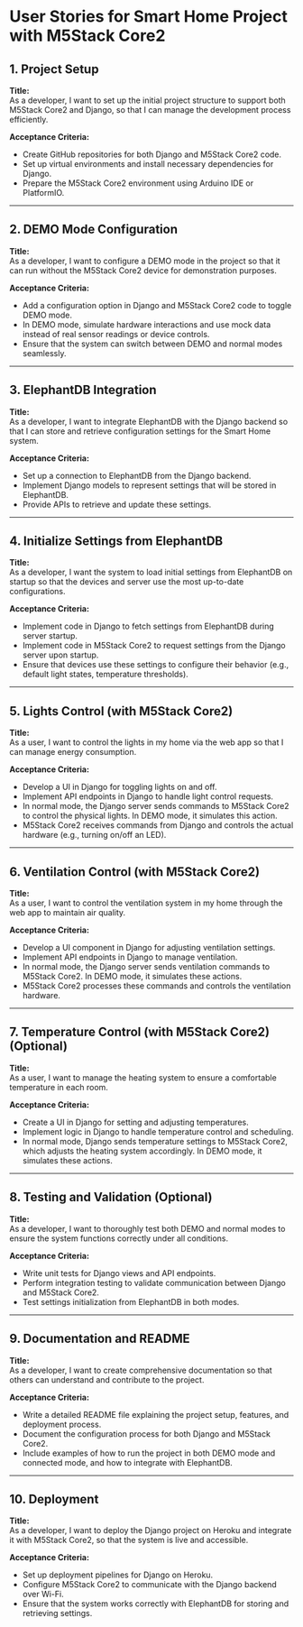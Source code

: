 # User Stories for Smart Home Project with M5Stack Core2

## 1. Project Setup
**Title:**  
As a developer, I want to set up the initial project structure to support both M5Stack Core2 and Django, so that I can manage the development process efficiently.

**Acceptance Criteria:**
- Create GitHub repositories for both Django and M5Stack Core2 code.
- Set up virtual environments and install necessary dependencies for Django.
- Prepare the M5Stack Core2 environment using Arduino IDE or PlatformIO.

---

## 2. DEMO Mode Configuration
**Title:**  
As a developer, I want to configure a DEMO mode in the project so that it can run without the M5Stack Core2 device for demonstration purposes.

**Acceptance Criteria:**
- Add a configuration option in Django and M5Stack Core2 code to toggle DEMO mode.
- In DEMO mode, simulate hardware interactions and use mock data instead of real sensor readings or device controls.
- Ensure that the system can switch between DEMO and normal modes seamlessly.

---

## 3. ElephantDB Integration
**Title:**  
As a developer, I want to integrate ElephantDB with the Django backend so that I can store and retrieve configuration settings for the Smart Home system.

**Acceptance Criteria:**
- Set up a connection to ElephantDB from the Django backend.
- Implement Django models to represent settings that will be stored in ElephantDB.
- Provide APIs to retrieve and update these settings.

---

## 4. Initialize Settings from ElephantDB
**Title:**  
As a developer, I want the system to load initial settings from ElephantDB on startup so that the devices and server use the most up-to-date configurations.

**Acceptance Criteria:**
- Implement code in Django to fetch settings from ElephantDB during server startup.
- Implement code in M5Stack Core2 to request settings from the Django server upon startup.
- Ensure that devices use these settings to configure their behavior (e.g., default light states, temperature thresholds).

---

## 5. Lights Control (with M5Stack Core2)
**Title:**  
As a user, I want to control the lights in my home via the web app so that I can manage energy consumption.

**Acceptance Criteria:**
- Develop a UI in Django for toggling lights on and off.
- Implement API endpoints in Django to handle light control requests.
- In normal mode, the Django server sends commands to M5Stack Core2 to control the physical lights. In DEMO mode, it simulates this action.
- M5Stack Core2 receives commands from Django and controls the actual hardware (e.g., turning on/off an LED).

---

## 6. Ventilation Control (with M5Stack Core2)
**Title:**  
As a user, I want to control the ventilation system in my home through the web app to maintain air quality.

**Acceptance Criteria:**
- Develop a UI component in Django for adjusting ventilation settings.
- Implement API endpoints in Django to manage ventilation.
- In normal mode, the Django server sends ventilation commands to M5Stack Core2. In DEMO mode, it simulates these actions.
- M5Stack Core2 processes these commands and controls the ventilation hardware.

---

## 7. Temperature Control (with M5Stack Core2) (Optional)
**Title:**  
As a user, I want to manage the heating system to ensure a comfortable temperature in each room.

**Acceptance Criteria:**
- Create a UI in Django for setting and adjusting temperatures.
- Implement logic in Django to handle temperature control and scheduling.
- In normal mode, Django sends temperature settings to M5Stack Core2, which adjusts the heating system accordingly. In DEMO mode, it simulates these actions.

---

## 8. Testing and Validation (Optional)
**Title:**  
As a developer, I want to thoroughly test both DEMO and normal modes to ensure the system functions correctly under all conditions.

**Acceptance Criteria:**
- Write unit tests for Django views and API endpoints.
- Perform integration testing to validate communication between Django and M5Stack Core2.
- Test settings initialization from ElephantDB in both modes.

---

## 9. Documentation and README
**Title:**  
As a developer, I want to create comprehensive documentation so that others can understand and contribute to the project.

**Acceptance Criteria:**
- Write a detailed README file explaining the project setup, features, and deployment process.
- Document the configuration process for both Django and M5Stack Core2.
- Include examples of how to run the project in both DEMO mode and connected mode, and how to integrate with ElephantDB.

---

## 10. Deployment
**Title:**  
As a developer, I want to deploy the Django project on Heroku and integrate it with M5Stack Core2, so that the system is live and accessible.

**Acceptance Criteria:**
- Set up deployment pipelines for Django on Heroku.
- Configure M5Stack Core2 to communicate with the Django backend over Wi-Fi.
- Ensure that the system works correctly with ElephantDB for storing and retrieving settings.
